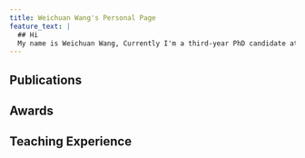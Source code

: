 ```yaml
---
title: Weichuan Wang's Personal Page
feature_text: |
  ## Hi
  My name is Weichuan Wang, Currently I'm a third-year PhD candidate at the [Department of Computer Science of City University of Hong Kong](https://www.cs.cityu.edu.hk/).
---
```


## Publications

## Awards

## Teaching Experience


